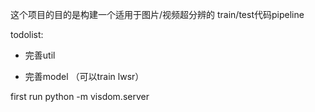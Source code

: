 这个项目的目的是构建一个适用于图片/视频超分辨的
train/test代码pipeline


todolist:


* 完善util

* 完善model （可以train lwsr）



first run python -m visdom.server


